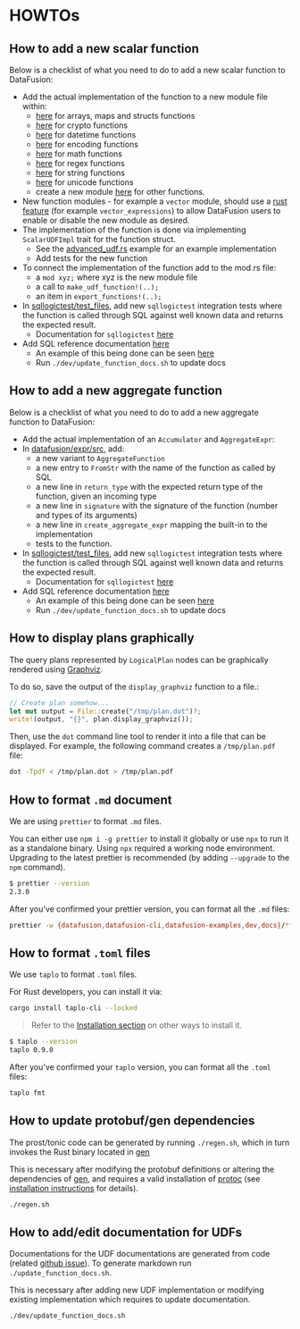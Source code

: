 <!---
  Licensed to the Apache Software Foundation (ASF) under one
  or more contributor license agreements.  See the NOTICE file
  distributed with this work for additional information
  regarding copyright ownership.  The ASF licenses this file
  to you under the Apache License, Version 2.0 (the
  "License"); you may not use this file except in compliance
  with the License.  You may obtain a copy of the License at

    http://www.apache.org/licenses/LICENSE-2.0

  Unless required by applicable law or agreed to in writing,
  software distributed under the License is distributed on an
  "AS IS" BASIS, WITHOUT WARRANTIES OR CONDITIONS OF ANY
  KIND, either express or implied.  See the License for the
  specific language governing permissions and limitations
  under the License.
-->

# HOWTOs

## How to add a new scalar function

Below is a checklist of what you need to do to add a new scalar function to DataFusion:

- Add the actual implementation of the function to a new module file within:
  - [here](https://github.com/apache/datafusion/tree/main/datafusion/functions-nested) for arrays, maps and structs functions
  - [here](https://github.com/apache/datafusion/tree/main/datafusion/functions/src/crypto) for crypto functions
  - [here](https://github.com/apache/datafusion/tree/main/datafusion/functions/src/datetime) for datetime functions
  - [here](https://github.com/apache/datafusion/tree/main/datafusion/functions/src/encoding) for encoding functions
  - [here](https://github.com/apache/datafusion/tree/main/datafusion/functions/src/math) for math functions
  - [here](https://github.com/apache/datafusion/tree/main/datafusion/functions/src/regex) for regex functions
  - [here](https://github.com/apache/datafusion/tree/main/datafusion/functions/src/string) for string functions
  - [here](https://github.com/apache/datafusion/tree/main/datafusion/functions/src/unicode) for unicode functions
  - create a new module [here](https://github.com/apache/datafusion/tree/main/datafusion/functions/src/) for other functions.
- New function modules - for example a `vector` module, should use a [rust feature](https://doc.rust-lang.org/cargo/reference/features.html) (for example `vector_expressions`) to allow DataFusion
  users to enable or disable the new module as desired.
- The implementation of the function is done via implementing `ScalarUDFImpl` trait for the function struct.
  - See the [advanced_udf.rs] example for an example implementation
  - Add tests for the new function
- To connect the implementation of the function add to the mod.rs file:
  - a `mod xyz;` where xyz is the new module file
  - a call to `make_udf_function!(..);`
  - an item in `export_functions!(..);`
- In [sqllogictest/test_files], add new `sqllogictest` integration tests where the function is called through SQL against well known data and returns the expected result.
  - Documentation for `sqllogictest` [here](https://github.com/apache/datafusion/blob/main/datafusion/sqllogictest/README.md)
- Add SQL reference documentation [here](https://github.com/apache/datafusion/blob/main/docs/source/user-guide/sql/scalar_functions.md)
  - An example of this being done can be seen [here](https://github.com/apache/datafusion/pull/12775)
  - Run `./dev/update_function_docs.sh` to update docs

[advanced_udf.rs]: https://github.com/apache/datafusion/blob/main/datafusion-examples/examples/advanced_udaf.rs
[datafusion/expr/src]: https://github.com/apache/datafusion/tree/main/datafusion/expr/src
[sqllogictest/test_files]: https://github.com/apache/datafusion/tree/main/datafusion/sqllogictest/test_files

## How to add a new aggregate function

Below is a checklist of what you need to do to add a new aggregate function to DataFusion:

- Add the actual implementation of an `Accumulator` and `AggregateExpr`:
- In [datafusion/expr/src], add:
  - a new variant to `AggregateFunction`
  - a new entry to `FromStr` with the name of the function as called by SQL
  - a new line in `return_type` with the expected return type of the function, given an incoming type
  - a new line in `signature` with the signature of the function (number and types of its arguments)
  - a new line in `create_aggregate_expr` mapping the built-in to the implementation
  - tests to the function.
- In [sqllogictest/test_files], add new `sqllogictest` integration tests where the function is called through SQL against well known data and returns the expected result.
  - Documentation for `sqllogictest` [here](https://github.com/apache/datafusion/blob/main/datafusion/sqllogictest/README.md)
- Add SQL reference documentation [here](https://github.com/apache/datafusion/blob/main/docs/source/user-guide/sql/aggregate_functions.md)
  - An example of this being done can be seen [here](https://github.com/apache/datafusion/pull/12775)
  - Run `./dev/update_function_docs.sh` to update docs

## How to display plans graphically

The query plans represented by `LogicalPlan` nodes can be graphically
rendered using [Graphviz](https://www.graphviz.org/).

To do so, save the output of the `display_graphviz` function to a file.:

```rust
// Create plan somehow...
let mut output = File::create("/tmp/plan.dot")?;
write!(output, "{}", plan.display_graphviz());
```

Then, use the `dot` command line tool to render it into a file that
can be displayed. For example, the following command creates a
`/tmp/plan.pdf` file:

```bash
dot -Tpdf < /tmp/plan.dot > /tmp/plan.pdf
```

## How to format `.md` document

We are using `prettier` to format `.md` files.

You can either use `npm i -g prettier` to install it globally or use `npx` to run it as a standalone binary. Using `npx` required a working node environment. Upgrading to the latest prettier is recommended (by adding `--upgrade` to the `npm` command).

```bash
$ prettier --version
2.3.0
```

After you've confirmed your prettier version, you can format all the `.md` files:

```bash
prettier -w {datafusion,datafusion-cli,datafusion-examples,dev,docs}/**/*.md
```

## How to format `.toml` files

We use `taplo` to format `.toml` files.

For Rust developers, you can install it via:

```sh
cargo install taplo-cli --locked
```

> Refer to the [Installation section][doc] on other ways to install it.
>
> [doc]: https://taplo.tamasfe.dev/cli/installation/binary.html

```bash
$ taplo --version
taplo 0.9.0
```

After you've confirmed your `taplo` version, you can format all the `.toml` files:

```bash
taplo fmt
```

## How to update protobuf/gen dependencies

The prost/tonic code can be generated by running `./regen.sh`, which in turn invokes the Rust binary located in [gen](./gen)

This is necessary after modifying the protobuf definitions or altering the dependencies of [gen](./gen), and requires a
valid installation of [protoc] (see [installation instructions] for details).

```bash
./regen.sh
```

[protoc]: https://github.com/protocolbuffers/protobuf#protocol-compiler-installation
[installation instructions]: https://datafusion.apache.org/contributor-guide/getting_started.html#protoc-installation

## How to add/edit documentation for UDFs

Documentations for the UDF documentations are generated from code (related [github issue]). To generate markdown run `./update_function_docs.sh`.

This is necessary after adding new UDF implementation or modifying existing implementation which requires to update documentation.

```bash
./dev/update_function_docs.sh
```

[github issue]: https://github.com/apache/datafusion/issues/12740
